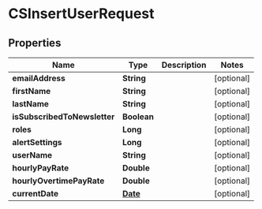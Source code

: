
# CSInsertUserRequest

## Properties
Name | Type | Description | Notes
------------ | ------------- | ------------- | -------------
**emailAddress** | **String** |  |  [optional]
**firstName** | **String** |  |  [optional]
**lastName** | **String** |  |  [optional]
**isSubscribedToNewsletter** | **Boolean** |  |  [optional]
**roles** | **Long** |  |  [optional]
**alertSettings** | **Long** |  |  [optional]
**userName** | **String** |  |  [optional]
**hourlyPayRate** | **Double** |  |  [optional]
**hourlyOvertimePayRate** | **Double** |  |  [optional]
**currentDate** | [**Date**](Date.md) |  |  [optional]



